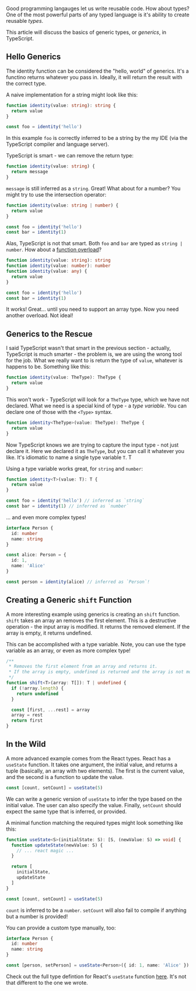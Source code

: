 Good programming langauges let us write reusable code. How about types? One of the most powerful parts of any typed language is it's ability to create reusable *types*.

This article will discuss the basics of generic types, or *generics*, in TypeScript.

## Hello Generics

The identity function can be considered the "hello, world" of generics. It's a functino returns whatever you pass in. Ideally, it will return the result with the correct type. 

A naive implementation for a string might look like this:

```ts
function identity(value: string): string {
  return value
}

const foo = identity('hello')
```

In this example `foo` is correctly inferred to be a string by the my IDE (via the TypeScript compiler and language server).

TypeScript is smart - we can remove the return type:

```ts
function identity(value: string) { 
  return message
}
```

`message` is still inferred as a `string`. Great! What about for a number? You might try to use the intersection operator:

```ts
function identity(value: string | number) { 
  return value
}

const foo = identity('hello')
const bar = identity(1)
```

Alas, TypeScript is not that smart. Both `foo` and `bar` are typed as `string | number`. How about a [function overload](https://www.typescriptlang.org/docs/handbook/2/functions.html#function-overloads)?

```ts
function identity(value: string): string
function identity(value: number): number
function identity(value: any) { 
  return value
}

const foo = identity('hello')
const bar = identity(1)
```

It works! Great... until you need to support an array type. Now you need another overload. Not ideal!

## Generics to the Rescue

I said TypeScript wasn't that smart in the previous section - actually, TypeScript is much smarter - the problem is, we are using the wrong tool for the job. What we really want to is return the type of `value`, whatever is happens to be. Something like this:

```ts
function identity(value: TheType): TheType {
  return value
}
```

This won't work - TypeScript will look for a `TheType` type, which we have not declared. What we need is a special kind of type - a *type variable*. You can declare one of those with the `<Type>` syntax.

```ts
function identity<TheType>(value: TheType): TheType {
  return value
}
```

Now TypeScript knows we are trying to capture the input type - not just declare it. Here we declared it as `TheType`, but you can call it whatever you like. It's idiomatic to name a single type variable `T`. T

Using a type variable works great, for `string` and `number`:

```ts
function identity<T>(value: T): T {
  return value
}

const foo = identity('hello') // inferred as `string`
const bar = identity(1) // inferred as `number`
```

... and even more complex types!

```ts
interface Person {
  id: number
  name: string
}

const alice: Person = {
  id: 1,
  name: 'Alice'
}

const person = identity(alice) // inferred as `Person`!
```

## Creating a Generic `shift` Function

A more interesting example using generics is creating an `shift` function. `shift` takes an array an removes the first element. This is a destructive operation - the input array is modified. It returns the removed element. If the array is empty, it returns undefined. 

This can be accomplished with a type variable. Note, you can use the type variable as an array, or even as more complex type!

```ts
/**
 * Removes the first element from an array and returns it.
 * If the array is empty, undefined is returned and the array is not modified.
 */
function shift<T>(array: T[]): T | undefined {
  if (!array.length) {
    return undefined
  }

  const [first, ...rest] = array
  array = rest
  return first
}
```

## In the Wild

A more advanced example comes from the React types. React has a `useState` function. It takes one argument, the initial value, and returns a tuple (basically, an array with two elements). The first is the current value, and the second is a function to update the value.

```ts
const [count, setCount] = useState(5)
```

We can write a generic version of `useState` to infer the type based on the initial value. The user can also specify the value. Finally, `setCount` should expect the same type that is inferred, or provided.

A minimal function matching the required types might look something like this:

```ts
function useState<S>(initialState: S): [S, (newValue: S) => void] {
  function updateState(newValue: S) {
    // ... react magic ...
  }

  return [
    initialState,
    updateState
  ]
}

const [count, setCount] = useState(5)
```

`count` is inferred to be a `number`. `setCount` will also fail to compile if anything but a number is provided!

You can provide a custom type manually, too:

```ts
interface Person {
  id: number
  name: string
}

const [person, setPerson] = useState<Person>({ id: 1, name: 'Alice' })
```

Check out the full type defintion for React's `useState` function [here](https://github.com/DefinitelyTyped/DefinitelyTyped/blob/2b494d6717f6c6b8c15c5f7e95d964455890b6d3/types/react/index.d.ts#L911). It's not that different to the one we wrote. 